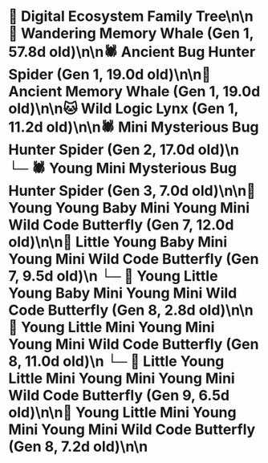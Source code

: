 # 🌳 Digital Ecosystem Family Tree\n\n🐋 Wandering Memory Whale (Gen 1, 57.8d old)\n\n🕷️ Ancient Bug Hunter Spider (Gen 1, 19.0d old)\n\n🐋 Ancient Memory Whale (Gen 1, 19.0d old)\n\n🐱 Wild Logic Lynx (Gen 1, 11.2d old)\n\n🕷️ Mini Mysterious Bug Hunter Spider (Gen 2, 17.0d old)\n  └─ 🕷️ Young Mini Mysterious Bug Hunter Spider (Gen 3, 7.0d old)\n\n🦋 Young Young Baby Mini Young Mini Wild Code Butterfly (Gen 7, 12.0d old)\n\n🦋 Little Young Baby Mini Young Mini Wild Code Butterfly (Gen 7, 9.5d old)\n  └─ 🦋 Young Little Young Baby Mini Young Mini Wild Code Butterfly (Gen 8, 2.8d old)\n\n🦋 Young Little Mini Young Mini Young Mini Wild Code Butterfly (Gen 8, 11.0d old)\n  └─ 🦋 Little Young Little Mini Young Mini Young Mini Wild Code Butterfly (Gen 9, 6.5d old)\n\n🦋 Young Little Mini Young Mini Young Mini Wild Code Butterfly (Gen 8, 7.2d old)\n\n